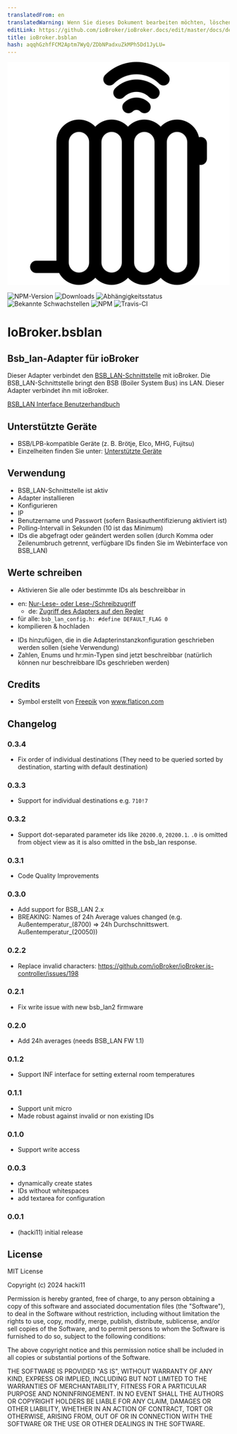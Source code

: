```yaml
---
translatedFrom: en
translatedWarning: Wenn Sie dieses Dokument bearbeiten möchten, löschen Sie bitte das Feld "translationsFrom". Andernfalls wird dieses Dokument automatisch erneut übersetzt
editLink: https://github.com/ioBroker/ioBroker.docs/edit/master/docs/de/adapterref/iobroker.bsblan/README.md
title: ioBroker.bsblan
hash: aqqhGzhfFCM2Aptm7WyQ/ZDbNPadxuZkMPh5Dd1JyLU=
---
```

![Logo](../../../en/adapterref/iobroker.bsblan/admin/bsblan.png)

![NPM-Version](http://img.shields.io/npm/v/iobroker.bsblan.svg)
![Downloads](https://img.shields.io/npm/dm/iobroker.bsblan.svg)
![Abhängigkeitsstatus](https://img.shields.io/david/hacki11/iobroker.bsblan.svg)
![Bekannte Schwachstellen](https://snyk.io/test/github/hacki11/ioBroker.bsblan/badge.svg)
![NPM](https://nodei.co/npm/iobroker.bsblan.png?downloads=true)
![Travis-CI](http://img.shields.io/travis/hacki11/ioBroker.bsblan/master.svg)

# IoBroker.bsblan
## Bsb_lan-Adapter für ioBroker
Dieser Adapter verbindet den [BSB_LAN-Schnittstelle](https://github.com/fredlcore/bsb_lan) mit ioBroker.
Die BSB_LAN-Schnittstelle bringt den BSB (Boiler System Bus) ins LAN. Dieser Adapter verbindet ihn mit ioBroker.

[BSB_LAN Interface Benutzerhandbuch](https://docs.bsb-lan.de)

## Unterstützte Geräte
- BSB/LPB-kompatible Geräte (z. B. Brötje, Elco, MHG, Fujitsu)
- Einzelheiten finden Sie unter: [Unterstützte Geräte](https://docs.bsb-lan.de/supported_heating_systems.html)

## Verwendung
- BSB_LAN-Schnittstelle ist aktiv
- Adapter installieren
- Konfigurieren
- IP
- Benutzername und Passwort (sofern Basisauthentifizierung aktiviert ist)
- Polling-Intervall in Sekunden (10 ist das Minimum)
- IDs die abgefragt oder geändert werden sollen (durch Komma oder Zeilenumbruch getrennt, verfügbare IDs finden Sie im Webinterface von BSB_LAN)

## Werte schreiben
- Aktivieren Sie alle oder bestimmte IDs als beschreibbar in
* en: [Nur-Lese- oder Lese-/Schreibzugriff](https://1coderookie.github.io/BSB-LPB-LAN_EN/chap05.html)
  * de: [Zugriff des Adapters auf den Regler](https://1coderookie.github.io/BSB-LPB-LAN/kap05.html)
* für alle: `bsb_lan_config.h: #define DEFAULT_FLAG 0`
* kompilieren & hochladen
- IDs hinzufügen, die in die Adapterinstanzkonfiguration geschrieben werden sollen (siehe Verwendung)
- Zahlen, Enums und hr:min-Typen sind jetzt beschreibbar (natürlich können nur beschreibbare IDs geschrieben werden)

## Credits
- Symbol erstellt von [Freepik](https://www.freepik.com/home) von www.flaticon.com

## Changelog
### 0.3.4
* Fix order of individual destinations (They need to be queried sorted by destination, starting with default destination)
### 0.3.3
* Support for individual destinations e.g. `710!7`
### 0.3.2
* Support dot-separated parameter ids like `20200.0`, `20200.1`. `.0` is omitted from object view as it is also omitted in the bsb_lan response.

### 0.3.1
* Code Quality Improvements
### 0.3.0
* Add support for BSB_LAN 2.x
* BREAKING: Names of 24h Average values changed (e.g. Außentemperatur_(8700) => 24h Durchschnittswert. Außentemperatur_(20050))


### 0.2.2
* Replace invalid characters: https://github.com/ioBroker/ioBroker.js-controller/issues/198

### 0.2.1
* Fix write issue with new bsb_lan2 firmware

### 0.2.0
* Add 24h averages (needs BSB_LAN FW 1.1)

### 0.1.2
* Support INF interface for setting external room temperatures

### 0.1.1
* Support unit micro
* Made robust against invalid or non existing IDs

### 0.1.0
* Support write access

### 0.0.3
* dynamically create states
* IDs without whitespaces
* add textarea for configuration

### 0.0.1
* (hacki11) initial release

## License
MIT License

Copyright (c) 2024 hacki11

Permission is hereby granted, free of charge, to any person obtaining a copy
of this software and associated documentation files (the "Software"), to deal
in the Software without restriction, including without limitation the rights
to use, copy, modify, merge, publish, distribute, sublicense, and/or sell
copies of the Software, and to permit persons to whom the Software is
furnished to do so, subject to the following conditions:

The above copyright notice and this permission notice shall be included in all
copies or substantial portions of the Software.

THE SOFTWARE IS PROVIDED "AS IS", WITHOUT WARRANTY OF ANY KIND, EXPRESS OR
IMPLIED, INCLUDING BUT NOT LIMITED TO THE WARRANTIES OF MERCHANTABILITY,
FITNESS FOR A PARTICULAR PURPOSE AND NONINFRINGEMENT. IN NO EVENT SHALL THE
AUTHORS OR COPYRIGHT HOLDERS BE LIABLE FOR ANY CLAIM, DAMAGES OR OTHER
LIABILITY, WHETHER IN AN ACTION OF CONTRACT, TORT OR OTHERWISE, ARISING FROM,
OUT OF OR IN CONNECTION WITH THE SOFTWARE OR THE USE OR OTHER DEALINGS IN THE
SOFTWARE.